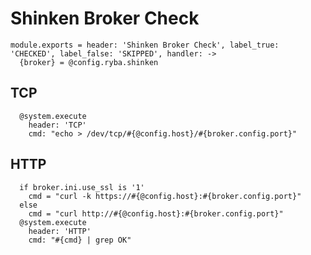 
# Shinken Broker Check

    module.exports = header: 'Shinken Broker Check', label_true: 'CHECKED', label_false: 'SKIPPED', handler: ->
      {broker} = @config.ryba.shinken

## TCP

      @system.execute
        header: 'TCP'
        cmd: "echo > /dev/tcp/#{@config.host}/#{broker.config.port}"

## HTTP

      if broker.ini.use_ssl is '1'
        cmd = "curl -k https://#{@config.host}:#{broker.config.port}"
      else
        cmd = "curl http://#{@config.host}:#{broker.config.port}"
      @system.execute
        header: 'HTTP'
        cmd: "#{cmd} | grep OK"
